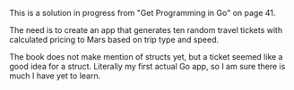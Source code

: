 This is a solution in progress from "Get Programming in Go" on page 41.

The need is to create an app that generates ten random travel tickets with calculated pricing to Mars based on trip type and speed.

The book does not make mention of structs yet, but a ticket seemed like a good idea for a struct. Literally my first actual Go app, so I am sure there is much I have yet to learn.